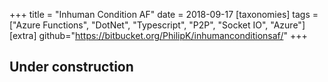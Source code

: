 +++
title = "Inhuman Condition AF"
date = 2018-09-17
[taxonomies]
tags = ["Azure Functions", "DotNet",  "Typescript", "P2P", "Socket IO", "Azure"]
[extra]
github="https://bitbucket.org/PhilipK/inhumanconditionsaf/"
+++

## Under construction